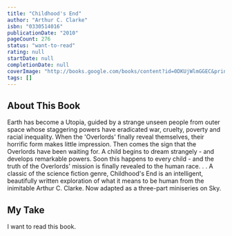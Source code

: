 ```yaml
---
title: "Childhood's End"
author: "Arthur C. Clarke"
isbn: "0330514016"
publicationDate: "2010"
pageCount: 276
status: "want-to-read"
rating: null
startDate: null
completionDate: null
coverImage: "http://books.google.com/books/content?id=0DKUjWlmGGEC&printsec=frontcover&img=1&zoom=1&source=gbs_api"
tags: []
---
```


## About This Book

Earth has become a Utopia, guided by a strange unseen people from outer space whose staggering powers have eradicated war, cruelty, poverty and racial inequality. When the 'Overlords' finally reveal themselves, their horrific form makes little impression. Then comes the sign that the Overlords have been waiting for. A child begins to dream strangely - and develops remarkable powers. Soon this happens to every child - and the truth of the Overlords' mission is finally revealed to the human race. . . A classic of the science fiction genre, Childhood's End is an intelligent, beautifully written exploration of what it means to be human from the inimitable Arthur C. Clarke. Now adapted as a three-part miniseries on Sky.

## My Take

I want to read this book.
